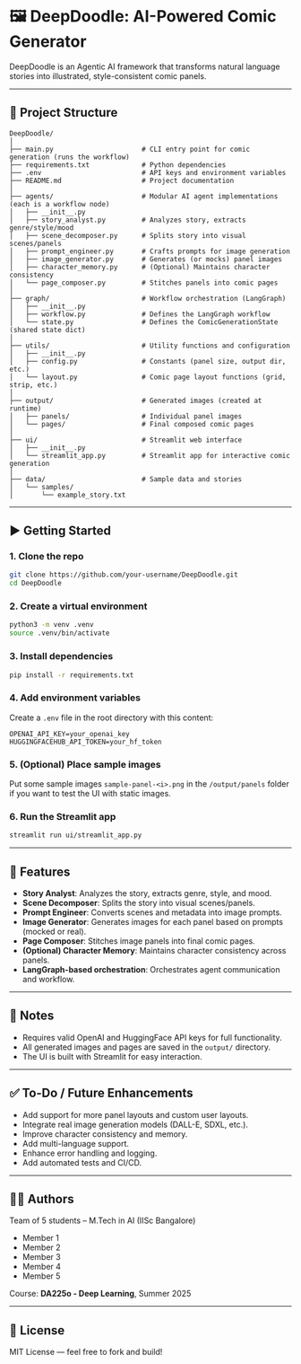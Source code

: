 # 🖼️ DeepDoodle: AI-Powered Comic Generator

DeepDoodle is an Agentic AI framework that transforms natural language stories into illustrated, style-consistent comic panels. 

---

## 🔧 Project Structure

```
DeepDoodle/
│
├── main.py                      # CLI entry point for comic generation (runs the workflow)
├── requirements.txt             # Python dependencies
├── .env                         # API keys and environment variables
├── README.md                    # Project documentation
│
├── agents/                      # Modular AI agent implementations (each is a workflow node)
│   ├── __init__.py
│   ├── story_analyst.py         # Analyzes story, extracts genre/style/mood
│   ├── scene_decomposer.py      # Splits story into visual scenes/panels
│   ├── prompt_engineer.py       # Crafts prompts for image generation
│   ├── image_generator.py       # Generates (or mocks) panel images
│   ├── character_memory.py      # (Optional) Maintains character consistency
│   └── page_composer.py         # Stitches panels into comic pages
│
├── graph/                       # Workflow orchestration (LangGraph)
│   ├── __init__.py
│   ├── workflow.py              # Defines the LangGraph workflow
│   └── state.py                 # Defines the ComicGenerationState (shared state dict)
│
├── utils/                       # Utility functions and configuration
│   ├── __init__.py
│   ├── config.py                # Constants (panel size, output dir, etc.)
│   └── layout.py                # Comic page layout functions (grid, strip, etc.)
│
├── output/                      # Generated images (created at runtime)
│   ├── panels/                  # Individual panel images
│   └── pages/                   # Final composed comic pages
│
├── ui/                          # Streamlit web interface
│   ├── __init__.py
│   └── streamlit_app.py         # Streamlit app for interactive comic generation
│
├── data/                        # Sample data and stories
│   └── samples/
│       └── example_story.txt
```

---

## ▶️ Getting Started

### 1. Clone the repo
```bash
git clone https://github.com/your-username/DeepDoodle.git
cd DeepDoodle
```

### 2. Create a virtual environment
```bash
python3 -m venv .venv
source .venv/bin/activate
```

### 3. Install dependencies
```bash
pip install -r requirements.txt
```

### 4. Add environment variables
Create a `.env` file in the root directory with this content:
```env
OPENAI_API_KEY=your_openai_key
HUGGINGFACEHUB_API_TOKEN=your_hf_token
```

### 5. (Optional) Place sample images
Put some sample images `sample-panel-<i>.png` in the `/output/panels` folder if you want to test the UI with static images.

### 6. Run the Streamlit app
```bash
streamlit run ui/streamlit_app.py
```

---

## 🧠 Features

- **Story Analyst**: Analyzes the story, extracts genre, style, and mood.
- **Scene Decomposer**: Splits the story into visual scenes/panels.
- **Prompt Engineer**: Converts scenes and metadata into image prompts.
- **Image Generator**: Generates images for each panel based on prompts (mocked or real).
- **Page Composer**: Stitches image panels into final comic pages.
- **(Optional) Character Memory**: Maintains character consistency across panels.
- **LangGraph-based orchestration**: Orchestrates agent communication and workflow.

---

## 📌 Notes
- Requires valid OpenAI and HuggingFace API keys for full functionality.
- All generated images and pages are saved in the `output/` directory.
- The UI is built with Streamlit for easy interaction.

---

## ✅ To-Do / Future Enhancements
- Add support for more panel layouts and custom user layouts.
- Integrate real image generation models (DALL-E, SDXL, etc.).
- Improve character consistency and memory.
- Add multi-language support.
- Enhance error handling and logging.
- Add automated tests and CI/CD.

---

## 👨‍💻 Authors

Team of 5 students – M.Tech in AI (IISc Bangalore)  
- Member 1
- Member 2
- Member 3
- Member 4
- Member 5

Course: **DA225o - Deep Learning**, Summer 2025  

---

## 📄 License

MIT License — feel free to fork and build!
